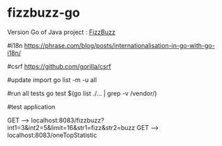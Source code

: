 # fizzbuzz-go

Version Go of Java project : [FizzBuzz](https://github.com/julien-boulet/fizzbuzz)

#i18n
https://phrase.com/blog/posts/internationalisation-in-go-with-go-i18n/

#csrf
https://github.com/gorilla/csrf

#update import
go list -m -u all

#run all tests
go test $(go list ./... | grep -v /vendor/)


#test application

GET --> localhost:8083/fizzbuzz?int1=3&int2=5&limit=16&str1=fizz&str2=buzz
GET --> localhost:8083/oneTopStatistic